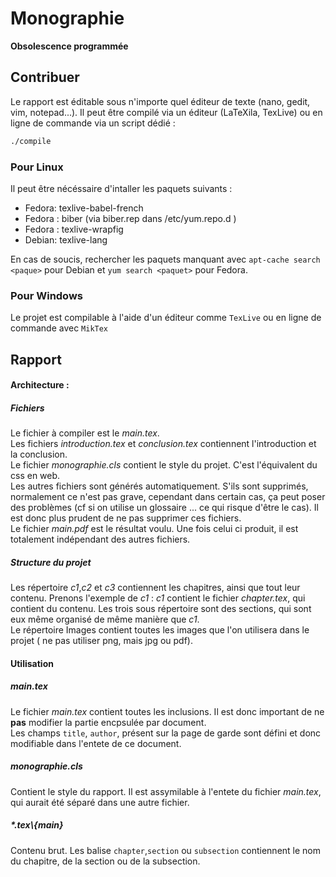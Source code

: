 Monographie
===========

**Obsolescence programmée**

Contribuer
----------

Le rapport est éditable sous n'importe quel éditeur de texte (nano, gedit, vim, notepad...).
Il peut être compilé via un éditeur (LaTeXila, TexLive) ou en ligne de commande via un script dédié :

```BASH
./compile
```

### Pour Linux
Il peut être nécéssaire d'intaller les paquets suivants :

* Fedora: texlive-babel-french
* Fedora : biber (via biber.rep dans /etc/yum.repo.d )
* Fedora : texlive-wrapfig
* Debian: texlive-lang

En cas de soucis, rechercher les paquets manquant avec `apt-cache search <paque>` pour Debian et `yum search <paquet>` pour Fedora.

### Pour Windows
Le projet est compilable à l'aide d'un éditeur comme `TexLive` ou en ligne de commande avec `MikTex`

Rapport
-------

#### Architecture :
##### Fichiers 
Le fichier à compiler est le *main.tex*.    
Les fichiers *introduction.tex* et *conclusion.tex* contiennent l'introduction et la conclusion.    
Le fichier *monographie.cls* contient le style du projet. C'est l'équivalent du css en web.   
Les autres fichiers sont générés automatiquement. S'ils sont supprimés, normalement ce n'est pas grave, cependant dans certain cas, ça peut poser des problèmes (cf si on utilise un glossaire ... ce qui risque d'être le cas). Il est donc plus prudent de ne pas supprimer ces fichiers.   
Le fichier *main.pdf* est le résultat voulu. Une fois celui ci produit, il est totalement indépendant des autres fichiers.  

##### Structure du projet
Les répertoire *c1*,*c2* et *c3* contiennent les chapitres, ainsi que tout leur contenu. Prenons l'exemple de *c1* : 
*c1* contient le fichier *chapter.tex*, qui contient du contenu. Les trois sous répertoire sont des sections, qui sont eux même organisé de même manière que *c1*.    
Le répertoire Images contient toutes les images que l'on utilisera dans le projet ( ne pas utiliser png, mais jpg ou pdf). 
#### Utilisation
##### main.tex
Le fichier *main.tex* contient toutes les inclusions. Il est donc important de ne **pas** modifier la partie encpsulée par document.   
Les champs `title`, `author`, présent sur la page de garde sont défini et donc modifiable dans l'entete de ce document.   

##### monographie.cls
Contient le style du rapport. Il est assymilable à l'entete du fichier *main.tex*, qui aurait été séparé dans une autre fichier. 

##### \*.tex\\{main}
Contenu brut. Les balise `chapter`,`section` ou `subsection` contiennent le nom du chapitre, de la section ou de la subsection. 
